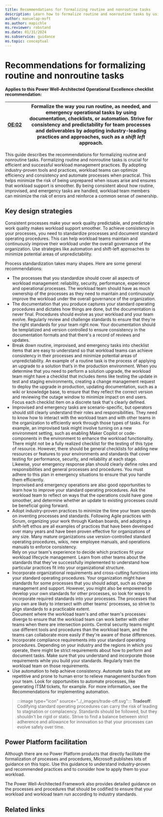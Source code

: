 ```yaml
---
title: Recommendations for formalizing routine and nonroutine tasks
description: Learn how to formalize routine and nonroutine tasks by using documentation, checklists, or automation.
author: manuelap-msft
ms.author: mapichle
ms.reviewer: robstand
ms.date: 01/31/2024
ms.subservice: guidance
ms.topic: conceptual
---
```


# Recommendations for formalizing routine and nonroutine tasks

**Applies to this Power Well-Architected Operational Excellence checklist recommendation:**

|[OE:02](checklist.md)| Formalize the way you run routine, as needed, and emergency operational tasks by using documentation, checklists, or automation. Strive for consistency and predictability for team processes and deliverables by adopting industry-leading practices and approaches, such as a *shift left* approach. |
|---|---|

This guide describes the recommendations for formalizing routine and nonroutine tasks. Formalizing routine and nonroutine tasks is crucial for efficient and successful workload management practices. By adopting industry-proven tools and practices, workload teams can optimize efficiency and consistency and automate processes when practical. This helps minimize the risk of being unprepared when issues arise and ensures that workload support is smoother. By being consistent about how routine, improvised, and emergency tasks are handled, workload team members can minimize the risk of errors and reinforce a common sense of ownership.

## Key design strategies

Consistent processes make your work quality predictable, and predictable work quality makes workload support smoother. To achieve consistency in your processes, you need to standardize processes and document standard operating procedures. This can help workload teams maintain and continuously improve their workload under the overall governance of the organization. Use strategies like automation and shift-left approaches to minimize potential areas of unpredictability.

Process standardization takes many shapes. Here are some general recommendations:

- The processes that you standardize should cover all aspects of workload management: reliability, security, performance, experience and operational processes. The workload team should have as much ownership of the processes as they need to maintain and continuously improve the workload under the overall governance of the organization.
- The documentation that you produce captures your standard operating procedures and dictates how things are done, but the documentation is never final. Procedures should evolve as your workload and your team evolve. Regularly review and challenge standards to ensure that they're the right standards for your team right now. Your documentation should be templatized and version controlled to ensure consistency in the documentation formats and that there's a record of reviews and updates.
- Break down routine, improvised, and emergency tasks into checklist items that are easy to understand so that workload teams can achieve consistency in their processes and minimize potential areas of unpredictability. An example of a routine task is the process of applying an upgrade to a solution that’s in the production environment. When you determine that you need to perform a solution upgrade, the workload team might have a checklist that includes items like testing the update in test and staging environments, creating a change management request to deploy the upgrade in production, updating documentation, such as a wiki or knowledge base, to ensure that they reflect the correct version and reviewing the outage window to minimize impact on end users. Focus each checklist item on a discrete task that's clearly defined.
- Improvised and emergency tasks are scenario-specific, but operators should still clearly understand their roles and responsibilities. They need to know how to interact with the workload team and with other teams in the organization to efficiently work through those types of tasks. For example, an improvised task might involve turning on a new environment setting, such as enabling Maker Copilot or code-components in the environment to enhance the workload functionality. There might not be a fully realized checklist for the testing of this type of resource. However, there should be general checklists for adding new resources or features to your environments and standards that cover testing for performance, security, and reliability at each stage.<br>Likewise, your emergency response plan should clearly define roles and responsibilities and general processes and procedures. You must adhere to this plan in emergency situations to ensure that you handle them efficiently.<br>Improvised and emergency operations are also good opportunities to learn how to improve your standard operating procedures. Ask the workload team to reflect on ways that the operations could have gone smoother, and determine whether an update to existing processes could be beneficial going forward.
- Adopt industry-proven practices to minimize the time your team spends on inventing processes and standards. Following Agile practices with Scrum, organizing your work through Kanban boards, and adopting a shift-left ethos are all examples of practices that have been developed over many years and have been proven effective for organizations of any size. Many mature organizations use version-controlled standard operating procedures, wikis, new employee manuals, and operations manuals to enforce consistency.<br>Rely on your team's experience to decide which practices fit your workload lifecycle management. Learn from other teams about the standards that they've successfully implemented to understand how particular practices fit into your organizational structure.
- Incorporate organizational requirements and cross-cutting functions into your standard operating procedures. Your organization might have standards for some processes that you should adopt, such as change management and support. However, you might also be empowered to develop your own standards for other processes, so look for ways to incorporate required standards into your processes. The processes that you own are likely to intersect with other teams' processes, so strive to align standards to a practicable extent.<br>Document where the workload team's and other team's processes diverge to ensure that the workload team can work better with other teams when there are intersection points. Central security teams might use different tools and procedures than the workload team, and the teams can collaborate more easily if they're aware of those differences.
- Incorporate compliance requirements into your standard operating procedures. Depending on your industry and the regions in which you operate, there might be strict requirements about how to perform and document tasks. Make sure that you understand and incorporate those requirements while you build your standards. Regularly train the workload team on those requirements.
- Use automation to help achieve consistency. Automate tasks that are repetitive and prone to human error to relieve management burden from your team. Look for opportunities to automate processes, like generating ITSM tickets, for example. For more information, see the Recommendations for implementing automation.

> :::image type="icon" source="../_images/trade-off.svg"::: **Tradeoff**: Codifying standard operating procedures can carry the risk of leading to stagnation or complacency. Standards should be followed, but they shouldn't be rigid or static. Strive to find a balance between strict adherence and allowance for innovation so that your processes can evolve safely over time.

## Power Platform facilitation

Although there are no Power Platform products that directly facilitate the formalization of processes and procedures, Microsoft publishes lots of guidance on this topic. Use this guidance to understand industry-proven and recommended practices and to consider how to apply them to your workload.

The Power Well-Architected Framework also provides detailed guidance on the processes and procedures that should be codified to ensure that your workload and workload team run according to industry standards.

## Related links
